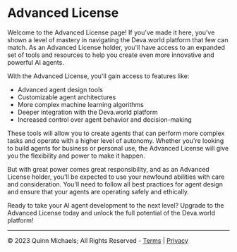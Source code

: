 # Advanced License

Welcome to the Advanced License page! If you've made it here, you've shown a level of mastery in navigating the Deva.world platform that few can match. As an Advanced License holder, you'll have access to an expanded set of tools and resources to help you create even more innovative and powerful AI agents.

With the Advanced License, you'll gain access to features like:

- Advanced agent design tools
- Customizable agent architectures
- More complex machine learning algorithms
- Deeper integration with the Deva.world platform
- Increased control over agent behavior and decision-making

These tools will allow you to create agents that can perform more complex tasks and operate with a higher level of autonomy. Whether you're looking to build agents for business or personal use, the Advanced License will give you the flexibility and power to make it happen.

But with great power comes great responsibility, and as an Advanced License holder, you'll be expected to use your newfound abilities with care and consideration. You'll need to follow all best practices for agent design and ensure that your agents are operating safely and ethically.

Ready to take your AI agent development to the next level? Upgrade to the Advanced License today and unlock the full potential of the Deva.world platform!

---

&copy; 2023 Quinn Michaels; All Rights Reserved - [Terms](../terms) | [Privacy](../privacy)
